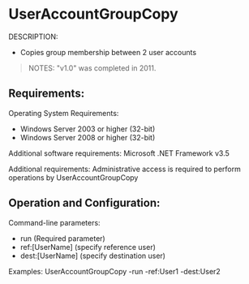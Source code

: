 
# UserAccountGroupCopy

DESCRIPTION: 
- Copies group membership between 2 user accounts

> NOTES: "v1.0" was completed in 2011. 

## Requirements:

Operating System Requirements:
- Windows Server 2003 or higher (32-bit)
- Windows Server 2008 or higher (32-bit)

Additional software requirements:
Microsoft .NET Framework v3.5

Additional requirements:
Administrative access is required to perform operations by UserAccountGroupCopy


## Operation and Configuration:

Command-line parameters:
- run (Required parameter)
- ref:[UserName] (specify reference user)
- dest:[UserName] (specify destination user)

Examples:
UserAccountGroupCopy -run -ref:User1 -dest:User2
